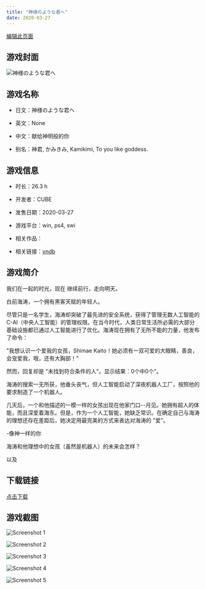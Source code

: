 ```yaml
---
title: "神様のような君へ"
date: 2020-03-27
---
```

[编辑此页面](https://github.com/ACG-3/ADV3-source/blob/main/source/_posts/games/%E7%A5%9E%E6%A7%98%E3%81%AE%E3%82%88%E3%81%86%E3%81%AA%E5%90%9B%E3%81%B8.md)

## 游戏封面

![神様のような君へ](https%3A//pan.timero.xyz/onedrive/img_lib_001/%E7%A5%9E%E6%A7%98%E3%81%AE%E3%82%88%E3%81%86%E3%81%AA%E5%90%9B%E3%81%B8_cover.avif)


## 游戏名称

- 日文：神様のような君へ
- 英文：None
- 中文：献给神明般的你

- 别名：神君, かみきみ, Kamikimi, To you like goddess.


## 游戏信息

- 时长：26.3 h
- 开发者：CUBE
- 发售日期：2020-03-27
- 游戏平台：win, ps4, swi
- 相关作品：

- 相关链接：[vndb](https://vndb.org/v26639)


## 游戏简介

我们在一起的时光，现在
继续前行，走向明天。

白前海涛，一个拥有黑客天赋的年轻人。

尽管只是一名学生，海涛却突破了最先进的安全系统，获得了管理无数人工智能的 C-AI（中央人工智能）的管理权限。在当今时代，人类日常生活所必需的大部分基础设施都已通过人工智能进行了优化。海涛现在拥有了无所不能的力量，他发布了命令：

"我想认识一个爱我的女孩，Shimae Kaito！她必须有一双可爱的大眼睛，善良，会宠爱我，哦，还有大胸部！"

然而，回复却是 "未找到符合条件的人"。显示结果：0个中0个"。

海涛的搜索一无所获，他垂头丧气，但人工智能启动了深夜机器人工厂，按照他的要求制造了一个机器人。

几天后，一个和他描述的一模一样的女孩出现在他家门口--月见。她拥有超人的体能，而且深爱着海东。但是，作为一个人工智能，她缺乏常识。在确定自己与海涛的理想还存在差距后，她决定用最完美的方式来表达对海涛的 "爱"。

-像神一样的你

海涛和他理想中的女孩（虽然是机器人）的未来会怎样？

 以及


## 下载链接

[点击下载](https://pan.timero.xyz/onedrive/adv_lib_001/%E7%A5%9E%E6%A7%98%E3%81%AE%E3%82%88%E3%81%86%E3%81%AA%E5%90%9B%E3%81%B8)


## 游戏截图


![Screenshot 1](https%3A//pan.timero.xyz/onedrive/img_lib_001/%E7%A5%9E%E6%A7%98%E3%81%AE%E3%82%88%E3%81%86%E3%81%AA%E5%90%9B%E3%81%B8_Screenshot_1.avif)

![Screenshot 2](https%3A//pan.timero.xyz/onedrive/img_lib_001/%E7%A5%9E%E6%A7%98%E3%81%AE%E3%82%88%E3%81%86%E3%81%AA%E5%90%9B%E3%81%B8_Screenshot_2.avif)

![Screenshot 3](https%3A//pan.timero.xyz/onedrive/img_lib_001/%E7%A5%9E%E6%A7%98%E3%81%AE%E3%82%88%E3%81%86%E3%81%AA%E5%90%9B%E3%81%B8_Screenshot_3.avif)

![Screenshot 4](https%3A//pan.timero.xyz/onedrive/img_lib_001/%E7%A5%9E%E6%A7%98%E3%81%AE%E3%82%88%E3%81%86%E3%81%AA%E5%90%9B%E3%81%B8_Screenshot_4.avif)

![Screenshot 5](https%3A//pan.timero.xyz/onedrive/img_lib_001/%E7%A5%9E%E6%A7%98%E3%81%AE%E3%82%88%E3%81%86%E3%81%AA%E5%90%9B%E3%81%B8_Screenshot_5.avif)

